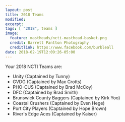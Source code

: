 ```yaml
---
layout: post
title: 2018 Teams
modified:
excerpt:
tags: [ "2018", teams ]
image:
  feature: mastheads/ncti-masthead-basket.png
  credit: Barrett Pantton Photography
  creditlink: https://www.facebook.com/burbleall
date: 2018-02-19T12:09:26-05:00
---
```


Your 2018 NCTI Teams are:

* Unity (Captained by Tunny)
* GVDG (Captained by Max Crotts)
* PHO-CUS (Captained by Brad McCoy)
* DFC (Captained by Brad Smith)
* Brunswick County Baggers (Captained by Kirk Yoo)
* Coastal Crushers (Captained by Even Hege)
* Port City Players (Captained by Hope Brown)
* River's Edge Aces (Captained by Kaiser)





